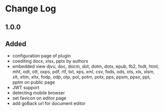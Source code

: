 # Change Log

## 1.0.0
## Added
- configuration page of plugin
- coediting docx, xlsx, pptx by authors
- embedded view djvu, doc, docm, dot, dotm, dotx, epub, fb2, fodt, html, mht, odt, ott, oxps, pdf, rtf, txt, xps, xml, csv, fods, ods, ots, xls, xlsm, xlt, xltm, xltx, fodp, odp, otp, pot, potm, potx, pps, ppsm, ppsx, ppt, pptm on public page
- JWT support
- detecting mobile browser
- set favicon on editor page
- add goBack url for document editor
